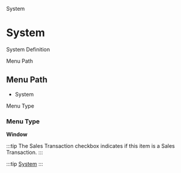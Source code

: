 
System
# System


System Definition

Menu Path
## Menu Path



- System

Menu Type
### Menu Type

**Window**

:::tip
The Sales Transaction checkbox indicates if this item is a Sales Transaction.
:::

:::tip
[System](functional-guide/window/window-system.md)
:::